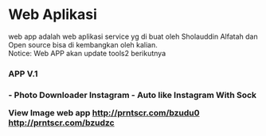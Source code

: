 # Web Aplikasi
web app adalah web aplikasi service yg di buat oleh Sholauddin Alfatah dan Open source bisa di kembangkan oleh kalian.
<br>
Notice: Web APP akan update tools2 berikutnya 

<h3>APP V.1<h3>
- Photo Downloader Instagram
- Auto like Instagram With Sock

View Image web app
http://prntscr.com/bzudu0
http://prntscr.com/bzudzc

